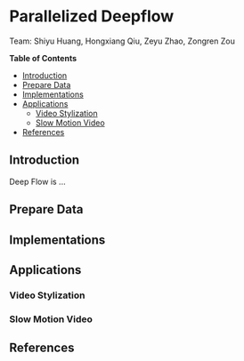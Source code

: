 # Parallelized Deepflow

Team: Shiyu Huang, Hongxiang Qiu, Zeyu Zhao, Zongren Zou

**Table of Contents** 

+ [Introduction](README.md#introduction)
+ [Prepare Data](README.md#prepare-data)
+ [Implementations](README.md#implementations)
+ [Applications](README.md#applications)
  + [Video Stylization](README.md#video-stylization)
  + [Slow Motion Video](README.md#slow-motion-video)
+ [References](README.md#references)

## Introduction
Deep Flow is ...

## Prepare Data

## Implementations

## Applications

### Video Stylization

### Slow Motion Video

## References
